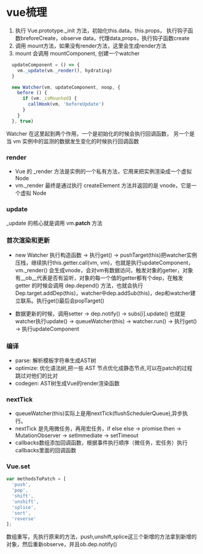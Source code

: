 # vue梳理

1. 执行 Vue.prototype._init 方法，初始化this.data，this.props，
执行钩子函数breforeCreate，observe data，代理data,props，执行钩子函数create
2. 调用 mount方法，如果没有render方法，这里会生成render方法
3. mount 会调用 mountComponent, 创建一个watcher
``` js
  updateComponent = () => {
    vm._update(vm._render(), hydrating)
  }

  new Watcher(vm, updateComponent, noop, {
    before () {
      if (vm._isMounted) {
        callHook(vm, 'beforeUpdate')
      }
    }
  }, true)
```
Watcher 在这里起到两个作用，一个是初始化的时候会执行回调函数，
另一个是当 vm 实例中的监测的数据发生变化的时候执行回调函数


### render
* Vue 的 _render 方法是实例的一个私有方法，它用来把实例渲染成一个虚拟 Node
* vm._render 最终是通过执行 createElement 方法并返回的是 vnode，它是一个虚拟 Node

### update
_update 的核心就是调用 vm.__patch__ 方法

### 首次渲染和更新
* new Watcher 执行构造函数 -> 执行get() -> pushTarget(this)把watcher实例压栈，继续执行this.getter.call(vm, vm)，也就是执行updateComponent，vm._render() 会生成vnode，会对vm有数据访问，触发对象的getter，对象有__ob__代表是否有监听，对象的每一个值的getter都有个dep，在触发 getter 的时候会调用 dep.depend() 方法，也就会执行 Dep.target.addDep(this)，watcher中dep.addSub(this)，dep和watcher建立联系。执行get()最后会popTarget()

* 数据更新的时候，调用setter -> dep.notify() -> subs[i].update() 也就是watcher执行update() -> queueWatcher(this) -> watcher.run() -> 执行get() -> 执行updateComponent

### 编译
* parse: 解析模板字符串生成AST树
* optimize: 优化语法树,把一些 AST 节点优化成静态节点,可以在patch的过程跳过对他们的比对
* codegen: AST树生成Vue的render渲染函数

### nextTick

* queueWatcher(this)实际上是用nextTick(flushSchedulerQueue),异步执行。
* nextTick 是先用微任务，再用宏任务，if else else -> promise.then -> MutationObserver -> setImmediate -> setTimeout
* callbacks数组添加回调函数，根据事件执行顺序（微任务，宏任务）执行callbacks里面的回调函数

### Vue.set
```js
var methodsToPatch = [
  'push',
  'pop',
  'shift',
  'unshift',
  'splice',
  'sort',
  'reverse'
];
```
数组重写，先执行原来的方法，push,unshift,splice这三个新增的方法拿到新增的对象，然后重新observe，并且ob.dep.notify()
